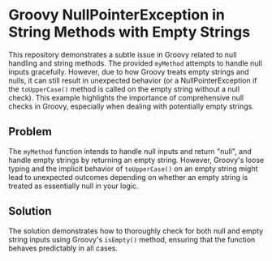 # Groovy NullPointerException in String Methods with Empty Strings

This repository demonstrates a subtle issue in Groovy related to null handling and string methods.  The provided `myMethod` attempts to handle null inputs gracefully. However, due to how Groovy treats empty strings and nulls, it can still result in unexpected behavior (or a NullPointerException if the `toUpperCase()` method is called on the empty string without a null check).  This example highlights the importance of comprehensive null checks in Groovy, especially when dealing with potentially empty strings.

## Problem

The `myMethod` function intends to handle null inputs and return "null", and handle empty strings by returning an empty string. However, Groovy's loose typing and the implicit behavior of `toUpperCase()` on an empty string might lead to unexpected outcomes depending on whether an empty string is treated as essentially null in your logic.

## Solution

The solution demonstrates how to thoroughly check for both null and empty string inputs using Groovy's `isEmpty()` method, ensuring that the function behaves predictably in all cases.